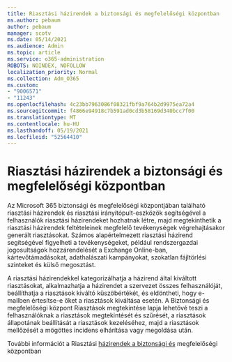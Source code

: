 ```yaml
---
title: Riasztási házirendek a biztonsági és megfelelőségi központban
ms.author: pebaum
author: pebaum
manager: scotv
ms.date: 05/14/2021
ms.audience: Admin
ms.topic: article
ms.service: o365-administration
ROBOTS: NOINDEX, NOFOLLOW
localization_priority: Normal
ms.collection: Adm_O365
ms.custom:
- "9006571"
- "11243"
ms.openlocfilehash: 4c23bb7963086f08321fbf9a764b2d9975ea72a4
ms.sourcegitcommit: f4866e94918c7b591ad0cd3b58169d340bcc7f00
ms.translationtype: MT
ms.contentlocale: hu-HU
ms.lasthandoff: 05/19/2021
ms.locfileid: "52564410"
---
```

# <a name="alert-policies-in-the-security-and-compliance-center"></a>Riasztási házirendek a biztonsági és megfelelőségi központban

Az Microsoft 365 biztonsági és megfelelőségi központjában található riasztási házirendek és riasztási irányítópult-eszközök segítségével a felhasználók riasztási házirendeket hozhatnak létre, majd megtekinthetik a riasztási házirendek feltételeinek megfelelő tevékenységek végrehajtásakor generált riasztásokat. Számos alapértelmezett riasztási házirend segítségével figyelheti a tevékenységeket, például rendszergazdai jogosultságok hozzárendelését a Exchange Online-ban, kártevőtámadásokat, adathalászati kampányokat, szokatlan fájltörlési szinteket és külső megosztást.

A riasztási házirendekkel kategorizálhatja a házirend által kiváltott riasztásokat, alkalmazhatja a házirendet a szervezet összes felhasználóját, beállíthatja a riasztások kiváltó küszöbértékét, és eldöntheti, hogy e-mailben értesítse-e őket a riasztások kiváltása esetén. A Biztonsági és megfelelőségi központ Riasztások megtekintése lapja lehetővé teszi a felhasználóknak a riasztások megtekintését és szűrését, a riasztások állapotának beállítását a riasztások kezeléséhez, majd a riasztások mellőzését a mögöttes incidens elhárítása vagy megoldása után.

További információt a Riasztási [házirendek a biztonsági és](/microsoft-365/compliance/alert-policies) megfelelőségi központban